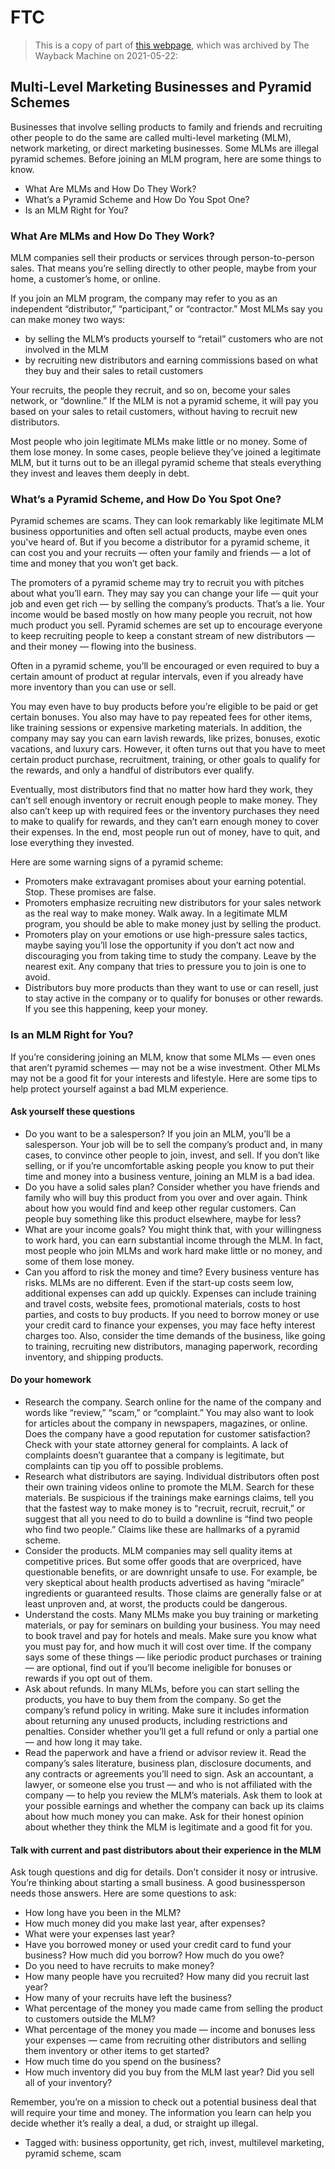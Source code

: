 # FTC

> This is a copy of part of [this webpage](https://web.archive.org/web/20220118175341/https://www.consumer.ftc.gov/articles/multi-level-marketing-businesses-and-pyramid-schemes),
> which was archived by The Wayback Machine on 2021-05-22:

## Multi-Level Marketing Businesses and Pyramid Schemes

Businesses that involve selling products to family and friends and recruiting other people to do the same are called multi-level marketing (MLM), network marketing, or direct marketing businesses. Some MLMs are illegal pyramid schemes. Before joining an MLM program, here are some things to know.

- What Are MLMs and How Do They Work?
- What’s a Pyramid Scheme and How Do You Spot One?
- Is an MLM Right for You?

### What Are MLMs and How Do They Work?

MLM companies sell their products or services through person-to-person sales. That means you’re selling directly to other people, maybe from your home, a customer’s home, or online.

If you join an MLM program, the company may refer to you as an independent “distributor,” “participant,” or “contractor.” Most MLMs say you can make money two ways:

- by selling the MLM’s products yourself to “retail” customers who are not involved in the MLM
- by recruiting new distributors and earning commissions based on what they buy and their sales to retail customers

Your recruits, the people they recruit, and so on, become your sales network, or “downline.” If the MLM is not a pyramid scheme, it will pay you based on your sales to retail customers, without having to recruit new distributors.

Most people who join legitimate MLMs make little or no money. Some of them lose money. In some cases, people believe they’ve joined a legitimate MLM, but it turns out to be an illegal pyramid scheme that steals everything they invest and leaves them deeply in debt.

### What’s a Pyramid Scheme, and How Do You Spot One?

Pyramid schemes are scams. They can look remarkably like legitimate MLM business opportunities and often sell actual products, maybe even ones you've heard of. But if you become a distributor for a pyramid scheme, it can cost you and your recruits — often your family and friends — a lot of time and money that you won’t get back.

The promoters of a pyramid scheme may try to recruit you with pitches about what you’ll earn. They may say you can change your life — quit your job and even get rich — by selling the company’s products. That’s a lie. Your income would be based mostly on how many people you recruit, not how much product you sell. Pyramid schemes are set up to encourage everyone to keep recruiting people to keep a constant stream of new distributors — and their money — flowing into the business.

Often in a pyramid scheme, you’ll be encouraged or even required to buy a certain amount of product at regular intervals, even if you already have more inventory than you can use or sell.

You may even have to buy products before you’re eligible to be paid or get certain bonuses. You also may have to pay repeated fees for other items, like training sessions or expensive marketing materials. In addition, the company may say you can earn lavish rewards, like prizes, bonuses, exotic vacations, and luxury cars. However, it often turns out that you have to meet certain product purchase, recruitment, training, or other goals to qualify for the rewards, and only a handful of distributors ever qualify.

Eventually, most distributors find that no matter how hard they work, they can’t sell enough inventory or recruit enough people to make money. They also can’t keep up with required fees or the inventory purchases they need to make to qualify for rewards, and they can’t earn enough money to cover their expenses. In the end, most people run out of money, have to quit, and lose everything they invested.

Here are some warning signs of a pyramid scheme:

- Promoters make extravagant promises about your earning potential. Stop. These promises are false.
- Promoters emphasize recruiting new distributors for your sales network as the real way to make money. Walk away. In a legitimate MLM program, you should be able to make money just by selling the product.
- Promoters play on your emotions or use high-pressure sales tactics, maybe saying you’ll lose the opportunity if you don’t act now and discouraging you from taking time to study the company. Leave by the nearest exit. Any company that tries to pressure you to join is one to avoid.
- Distributors buy more products than they want to use or can resell, just to stay active in the company or to qualify for bonuses or other rewards. If you see this happening, keep your money.

### Is an MLM Right for You?

If you’re considering joining an MLM, know that some MLMs — even ones that aren’t pyramid schemes — may not be a wise investment. Other MLMs may not be a good fit for your interests and lifestyle. Here are some tips to help protect yourself against a bad MLM experience.

#### Ask yourself these questions

- Do you want to be a salesperson? If you join an MLM, you’ll be a salesperson. Your job will be to sell the company’s product and, in many cases, to convince other people to join, invest, and sell. If you don’t like selling, or if you’re uncomfortable asking people you know to put their time and money into a business venture, joining an MLM is a bad idea.
- Do you have a solid sales plan? Consider whether you have friends and family who will buy this product from you over and over again. Think about how you would find and keep other regular customers. Can people buy something like this product elsewhere, maybe for less?
- What are your income goals? You might think that, with your willingness to work hard, you can earn substantial income through the MLM. In fact, most people who join MLMs and work hard make little or no money, and some of them lose money.
- Can you afford to risk the money and time? Every business venture has risks. MLMs are no different. Even if the start-up costs seem low, additional expenses can add up quickly. Expenses can include training and travel costs, website fees, promotional materials, costs to host parties, and costs to buy products. If you need to borrow money or use your credit card to finance your expenses, you may face hefty interest charges too. Also, consider the time demands of the business, like going to training, recruiting new distributors, managing paperwork, recording inventory, and shipping products.

#### Do your homework

- Research the company. Search online for the name of the company and words like “review,” “scam,” or “complaint.” You may also want to look for articles about the company in newspapers, magazines, or online. Does the company have a good reputation for customer satisfaction? Check with your state attorney general for complaints. A lack of complaints doesn’t guarantee that a company is legitimate, but complaints can tip you off to possible problems.
- Research what distributors are saying. Individual distributors often post their own training videos online to promote the MLM. Search for these materials. Be suspicious if the trainings make earnings claims, tell you that the fastest way to make money is to “recruit, recruit, recruit,” or suggest that all you need to do to build a downline is “find two people who find two people.” Claims like these are hallmarks of a pyramid scheme.
- Consider the products. MLM companies may sell quality items at competitive prices. But some offer goods that are overpriced, have questionable benefits, or are downright unsafe to use. For example, be very skeptical about health products advertised as having “miracle” ingredients or guaranteed results. Those claims are generally false or at least unproven and, at worst, the products could be dangerous.
- Understand the costs. Many MLMs make you buy training or marketing materials, or pay for seminars on building your business. You may need to book travel and pay for hotels and meals. Make sure you know what you must pay for, and how much it will cost over time. If the company says some of these things — like periodic product purchases or training — are optional, find out if you’ll become ineligible for bonuses or rewards if you opt out of them.
- Ask about refunds. In many MLMs, before you can start selling the products, you have to buy them from the company. So get the company’s refund policy in writing. Make sure it includes information about returning any unused products, including restrictions and penalties. Consider whether you’ll get a full refund or only a partial one — and how long it may take.
- Read the paperwork and have a friend or advisor review it. Read the company’s sales literature, business plan, disclosure documents, and any contracts or agreements you’ll need to sign. Ask an accountant, a lawyer, or someone else you trust — and who is not affiliated with the company — to help you review the MLM’s materials. Ask them to look at your possible earnings and whether the company can back up its claims about how much money you can make. Ask for their honest opinion about whether they think the MLM is legitimate and a good fit for you.

#### Talk with current and past distributors about their experience in the MLM

Ask tough questions and dig for details. Don’t consider it nosy or intrusive. You’re thinking about starting a small business. A good businessperson needs those answers. Here are some questions to ask:

- How long have you been in the MLM?
- How much money did you make last year, after expenses?
- What were your expenses last year?
- Have you borrowed money or used your credit card to fund your business? How much did you borrow? How much do you owe?
- Do you need to have recruits to make money?
- How many people have you recruited? How many did you recruit last year?
- How many of your recruits have left the business?
- What percentage of the money you made came from selling the product to customers outside the MLM?
- What percentage of the money you made — income and bonuses less your expenses — came from recruiting other distributors and selling them inventory or other items to get started?
- How much time do you spend on the business?
- How much inventory did you buy from the MLM last year? Did you sell all of your inventory?

Remember, you’re on a mission to check out a potential business deal that will require your time and money. The information you learn can help you decide whether it’s really a deal, a dud, or straight up illegal.

- Tagged with: business opportunity, get rich, invest, multilevel marketing, pyramid scheme, scam
